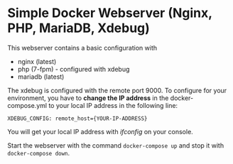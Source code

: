 # Simple Docker Webserver (Nginx, PHP, MariaDB, Xdebug)

This webserver contains a basic configuration with

* nginx (latest)
* php (7-fpm) - configured with xdebug
* mariadb (latest)

The xdebug is configured with the remote port 9000. To configure for your environment, you have to **change the IP address** 
in the docker-compose.yml to your local IP address in the following line:

`XDEBUG_CONFIG: remote_host={YOUR-IP-ADDRESS}`

You will get your local IP address with *ifconfig* on your console.

Start the webserver with the command `docker-compose up` and stop it with `docker-compose down`.